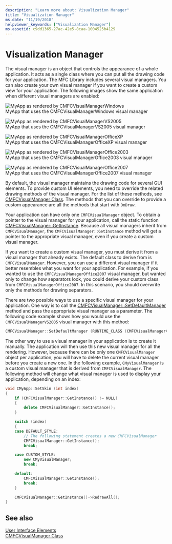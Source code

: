 ```yaml
---
description: "Learn more about: Visualization Manager"
title: "Visualization Manager"
ms.date: "11/19/2018"
helpviewer_keywords: ["Visualization Manager"]
ms.assetid: c9dd1365-27ac-42e5-8caa-1004525b4129
---
```

# Visualization Manager

The visual manager is an object that controls the appearance of a whole application. It acts as a single class where you can put all the drawing code for your application. The MFC Library includes several visual managers. You can also create your own visual manager if you want to create a custom view for your application. The following images show the same application when different visual managers are enabled:

![MyApp as rendered by CMFCVisualManagerWindows](../mfc/media/vmwindows.png "MyApp as rendered by CMFCVisualManagerWindows") <br/>
MyApp that uses the CMFCVisualManagerWindows visual manager

![MyApp as rendered by CMFCVisualManagerVS2005](../mfc/media/vmvs2005.png "MyApp as rendered by CMFCVisualManagerVS2005") <br/>
MyApp that uses the CMFCVisualManagerVS2005 visual manager

![MyApp as rendered by CMFCVisualManagerOfficeXP](../mfc/media/vmofficexp.png "MyApp as rendered by CMFCVisualManagerOfficeXP") <br/>
MyApp that uses the CMFCVisualManagerOfficeXP visual manager

![MyApp as rendered by CMFCVisualManagerOffice2003](../mfc/media/vmoffice2003.png "MyApp as rendered by CMFCVisualManagerOffice2003") <br/>
MyApp that uses the CMFCVisualManagerOffice2003 visual manager

![MyApp as rendered by CMFCVisualManagerOffice2007](../mfc/media/msoffice2007.png "MyApp as rendered by CMFCVisualManagerOffice2007") <br/>
MyApp that uses the CMFCVisualManagerOffice2007 visual manager

By default, the visual manager maintains the drawing code for several GUI elements. To provide custom UI elements, you need to override the related drawing methods of the visual manager. For the list of these methods, see [CMFCVisualManager Class](../mfc/reference/cmfcvisualmanager-class.md). The methods that you can override to provide a custom appearance are all the methods that start with `OnDraw`.

Your application can have only one `CMFCVisualManager` object. To obtain a pointer to the visual manager for your application, call the static function [CMFCVisualManager::GetInstance](../mfc/reference/cmfcvisualmanager-class.md#getinstance). Because all visual managers inherit from `CMFCVisualManager`, the `CMFCVisualManager::GetInstance` method will get a pointer to the appropriate visual manager, even if you create a custom visual manager.

If you want to create a custom visual manager, you must derive it from a visual manager that already exists. The default class to derive from is `CMFCVisualManager`. However, you can use a different visual manager if it better resembles what you want for your application. For example, if you wanted to use the `CMFCVisualManagerOffice2007` visual manager, but wanted only to change how separators look, you could derive your custom class from `CMFCVisualManagerOffice2007`. In this scenario, you should overwrite only the methods for drawing separators.

There are two possible ways to use a specific visual manager for your application. One way is to call the [CMFCVisualManager::SetDefaultManager](../mfc/reference/cmfcvisualmanager-class.md#setdefaultmanager) method and pass the appropriate visual manager as a parameter. The following code example shows how you would use the `CMFCVisualManagerVS2005` visual manager with this method:

```cpp
CMFCVisualManager::SetDefaultManager (RUNTIME_CLASS (CMFCVisualManagerVS2005));
```

The other way to use a visual manager in your application is to create it manually. The application will then use this new visual manager for all the rendering. However, because there can be only one `CMFCVisualManager` object per application, you will have to delete the current visual manager before you create a new one. In the following example, `CMyVisualManager` is a custom visual manager that is derived from `CMFCVisualManager`. The following method will change what visual manager is used to display your application, depending on an index:

```cpp
void CMyApp::SetSkin (int index)
{
    if (CMFCVisualManager::GetInstance() != NULL)
    {
        delete CMFCVisualManager::GetInstance();
    }

    switch (index)
    {
    case DEFAULT_STYLE:
        // The following statement creates a new CMFCVisualManager
        CMFCVisualManager::GetInstance();
        break;

    case CUSTOM_STYLE:
        new CMyVisualManager;
        break;

    default:
        CMFCVisualManager::GetInstance();
        break;
    }

    CMFCVisualManager::GetInstance()->RedrawAll();
}
```

## See also

[User Interface Elements](../mfc/user-interface-elements-mfc.md)<br/>
[CMFCVisualManager Class](../mfc/reference/cmfcvisualmanager-class.md)
